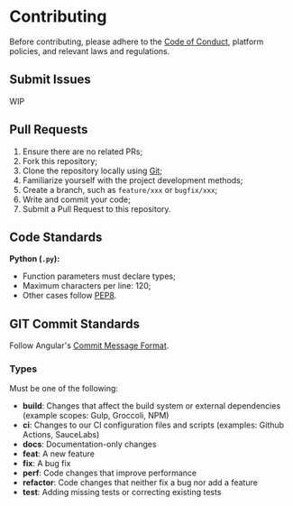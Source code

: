 # Contributing

Before contributing, please adhere to the [Code of Conduct](CODE_OF_CONDUCT.md), platform policies, and relevant laws and regulations.

## Submit Issues

WIP

## Pull Requests

1. Ensure there are no related PRs;
2. Fork this repository;
3. Clone the repository locally using [Git](https://git-scm.com/);
4. Familiarize yourself with the project development methods;
5. Create a branch, such as `feature/xxx` or `bugfix/xxx`;
6. Write and commit your code;
7. Submit a Pull Request to this repository.

## Code Standards

**Python (`.py`):**

- Function parameters must declare types;
- Maximum characters per line: 120;
- Other cases follow [PEP8](https://peps.python.org/pep-0008/).

## GIT Commit Standards

Follow Angular's [Commit Message Format](https://github.com/angular/angular/blob/main/CONTRIBUTING.md#-commit-message-format).

### Types

Must be one of the following:

- **build**: Changes that affect the build system or external dependencies (example scopes: Gulp, Groccoli, NPM)
- **ci**: Changes to our CI configuration files and scripts (examples: Github Actions, SauceLabs)
- **docs**: Documentation-only changes
- **feat**: A new feature
- **fix**: A bug fix
- **perf**: Code changes that improve performance
- **refactor**: Code changes that neither fix a bug nor add a feature
- **test**: Adding missing tests or correcting existing tests
